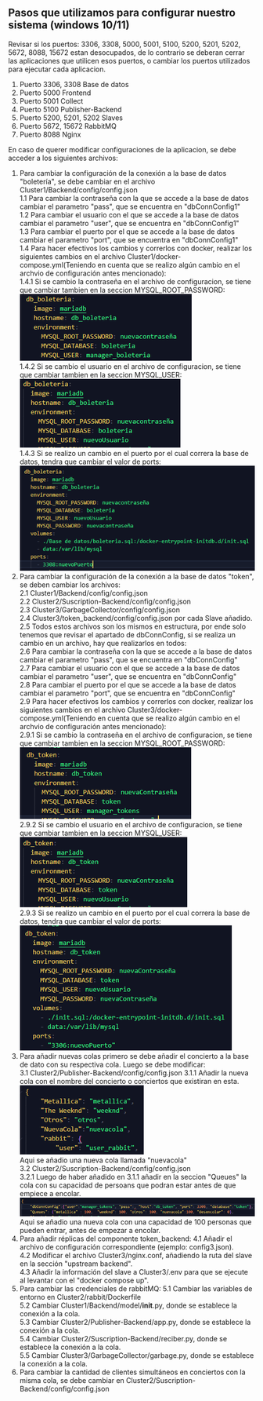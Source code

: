 ## Pasos que utilizamos para configurar nuestro sistema (windows 10/11)
Revisar si los puertos:  3306, 3308, 5000, 5001, 5100, 5200, 5201, 5202, 5672, 8088, 15672  estan desocupados, de lo contrario se deberan cerrar las aplicaciones que utilicen esos puertos, o cambiar los puertos utilizados para ejecutar cada aplicacion.   
  1.  Puerto 3306, 3308 Base de datos     
  2.  Puerto 5000 Frontend     
  3.  Puerto 5001 Collect     
  4.  Puerto 5100 Publisher-Backend     
  5.  Puerto 5200, 5201, 5202 Slaves    
  6.  Puerto 5672, 15672 RabbitMQ     
  7.  Puerto 8088 Nginx   
  
En caso de querer modificar configuraciones de la aplicacion, se debe acceder a los siguientes archivos:  
   1. Para cambiar la configuración de la conexión a la base de datos "boletería", se debe cambiar en el archivo Cluster1/Backend/config/config.json  
      1.1 Para cambiar la contraseña con la que se accede a la base de datos cambiar el parametro "pass", que se encuentra en "dbConnConfig1"  
      1.2 Para cambiar el usuario con el que se accede a la base de datos cambiar el parametro "user", que se encuentra en "dbConnConfig1"  
      1.3 Para cambiar el puerto por el que se accede a la base de datos cambiar el parametro "port", que se encuentra en "dbConnConfig1"  
      1.4 Para hacer efectivos los cambios y correrlos con docker, realizar los siguientes cambios en el archivo Cluster1/docker-compose.yml(Teniendo en cuenta que se realizo algún cambio en el archvio de configuración antes mencionado):  
         1.4.1 Si se cambio la contraseña en el archivo de configuracion, se tiene que cambiar tambien en la seccion MYSQL_ROOT_PASSWORD:  
            ![Alt text](images/image-2.png)   
         1.4.2 Si se cambio el usuario en el archivo de configuracion, se tiene que cambiar tambien en la seccion MYSQL_USER:    
            ![Alt text](images/image-3.png)  
         1.4.3 Si se realizo un cambio en el puerto por el cual correra la base de datos, tendra que cambiar el valor de ports:  
            ![Alt text](images/image-4.png)  
   2. Para cambiar la configuración de la conexión a la base de datos "token", se deben cambiar los archivos:  
      2.1 Cluster1/Backend/config/config.json  
      2.2 Cluster2/Suscription-Backend/config/config.json  
      2.3 Cluster3/GarbageCollector/config/config.json  
      2.4 Cluster3/token_backend/config/config.json  por cada Slave añadido.  
      2.5 Todos estos archivos son los mismos en estructura, por ende solo tenemos que revisar el apartado de dbConnConfig, si se realiza un cambio en un archivo, hay que realizarlos en todos:  
      2.6 Para cambiar la contraseña con la que se accede a la base de datos cambiar el parametro "pass", que se encuentra en "dbConnConfig"  
      2.7 Para cambiar el usuario con el que se accede a la base de datos cambiar el parametro "user", que se encuentra en "dbConnConfig"   
      2.8 Para cambiar el puerto por el que se accede a la base de datos cambiar el parametro "port", que se encuentra en "dbConnConfig"  
      2.9 Para hacer efectivos los cambios y correrlos con docker, realizar los siguientes cambios en el archivo Cluster3/docker-compose.yml(Teniendo en cuenta que se realizo algún cambio en el archvio de configuración antes mencionado):  
         2.9.1 Si se cambio la contraseña en el archivo de configuracion, se tiene que cambiar tambien en la seccion MYSQL_ROOT_PASSWORD:  
            ![Alt text](images/image-5.png)  
         2.9.2 Si se cambio el usuario en el archivo de configuracion, se tiene que cambiar tambien en la seccion MYSQL_USER:  
            ![Alt text](images/image-6.png)  
         2.9.3 Si se realizo un cambio en el puerto por el cual correra la base de datos, tendra que cambiar el valor de ports:  
             ![Alt text](images/image-7.png)  
   3. Para añadir nuevas colas primero se debe añadir el concierto a la base de dato con su respectiva cola. Luego se debe modificar:  
      3.1 Cluster2/Publisher-Backend/config/config.json
         3.1.1 Añadir la nueva cola con el nombre del concierto o conciertos que existiran en esta.  
            ![Alt text](<images/image-1.png>)  
         Aqui se añadio una nueva cola llamada "nuevacola"  
      3.2 Cluster2/Suscription-Backend/config/config.json  
         3.2.1 Luego de haber añadido en 3.1.1 añadir en la seccion "Queues" la cola con su capacidad de persoans que podran estar antes de que empiece a encolar.  
            ![Alt text](images/image-8.png)  
         Aqui se añadio una nueva cola con una capacidad de 100 personas que pueden entrar, antes de empezar a encolar.
   4. Para añadir réplicas del componente token_backend:
      4.1 Añadir el archivo de configuración correspondiente (ejemplo: config3.json).  
      4.2 Modificar el archivo Cluster3/nginx.conf, añadiendo la ruta del slave en la sección "upstream backend".  
      4.3 Añadir la información del slave a Cluster3/.env para que se ejecute al levantar con el "docker compose up".  
   5. Para cambiar las credenciales de rabbitMQ:
      5.1 Cambiar las variables de entorno en Cluster2/rabbit/Dockerfile  
      5.2 Cambiar Cluster1/Backend/model/__init__.py, donde se establece la conexión a la cola.  
      5.3 Cambiar Cluster2/Publisher-Backend/app.py, donde se establece la conexión a la cola.  
      5.4 Cambiar Cluster2/Suscription-Backend/reciber.py, donde se establece la conexión a la cola.  
      5.5 Cambiar Cluster3/GarbageCollector/garbage.py, donde se establece la conexión a la cola.  
   6. Para cambiar la cantidad de clientes simultáneos en conciertos con la misma cola, se debe cambiar en  Cluster2/Suscription-Backend/config/config.json
